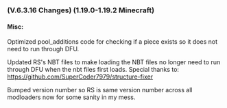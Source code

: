 ### **(V.6.3.16 Changes) (1.19.0-1.19.2 Minecraft)**

#### Misc:
Optimized pool_additions code for checking if a piece exists so it does not need to run through DFU.

Updated RS's NBT files to make loading the NBT files no longer need to run through DFU when the nbt files first loads.
 Special thanks to: https://github.com/SuperCoder7979/structure-fixer

Bumped version number so RS is same version number across all modloaders now for some sanity in my mess.